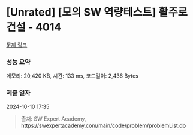 # [Unrated] [모의 SW 역량테스트] 활주로 건설 - 4014 

[문제 링크](https://swexpertacademy.com/main/code/problem/problemDetail.do?contestProbId=AWIeW7FakkUDFAVH) 

### 성능 요약

메모리: 20,420 KB, 시간: 133 ms, 코드길이: 2,436 Bytes

### 제출 일자

2024-10-10 17:35



> 출처: SW Expert Academy, https://swexpertacademy.com/main/code/problem/problemList.do
